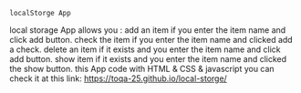 
    localStorge App 
 
local storage App allows you :
add an item if you enter the item name and click add button.
check the item if you enter the item name and clicked add a check.
delete an item if it exists and you enter the item name and click add button.
show item if it exists and you enter the item name and clicked the show button. this App code with HTML & CSS & javascript
you can check it at this link:
https://toqa-25.github.io/local-storge/


